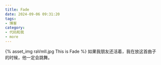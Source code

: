 ```yaml
---
title: Fade
date: 2024-09-06 09:31:20
tags:
- 博客
category:
- 代码和我
- more
---
```

{% asset_img raVmII.jpg This is Fade %}
如果我朋友还活着，我在放这首曲子的时候，他一定会跳舞。